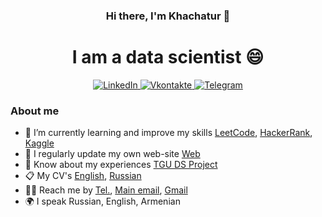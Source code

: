 <div id="header" align="center">
    <h3>Hi there, I'm Khachatur 👋</h3>
    <h1>I am a data scientist 😄</h1>
</div>

<div id="socials" align="center">
    <a href="https://www.linkedin.com/in/khachatur-karapetian-71a2aba2/">
    <img src="https://img.shields.io/badge/LinkedIn-blue?style=for-the-badge&logo=linkedin&logoColor=white" alt="LinkedIn"/>
  </a>
  
  <a href="https://vk.com/id39817202">
    <img src="https://img.shields.io/badge/Vk-blue?style=for-the-badge&logo=vk&logoColor=white" alt="Vkontakte"/>
  </a>
  
  <a href="https://t.me/khachkara">
    <img src="https://img.shields.io/badge/Telegram-blue?style=for-the-badge&logo=telegram&logoColor=white" alt="Telegram"/>
  </a>
</div>

### About me
- 🌱 I’m currently learning and improve my skills
    [LeetCode](https://leetcode.com/KhachKara/), 
    [HackerRank](https://www.hackerrank.com/khachkara),
    [Kaggle](https://www.kaggle.com)
- 📝 I regularly update my own web-site [Web](https://khachkara.github.io)
- 📄 Know about my experiences 
    [TGU DS Project](https://github.com/KhachKara/TGU_kursovaya)
- 📋 My CV's 
    [English](https://cloud.mail.ru/public/a1dW/Yr1YwyjM1),
    [Russian](https://cloud.mail.ru/public/XcvN/GuPbWsaDG)
- 📧📞 Reach me by 
    [Tel.](+79773895899),
    [Main email](mailto:khachatur2000@mail.ru),
    [Gmail](mailto:khachkara@gmail.com)
- 🌍 I speak Russian, English, Armenian
<!--
**KhachKara/KhachKara** is a ✨ _special_ ✨ repository because its `README.md` (this file) appears on your GitHub profile.

Here are some ideas to get you started:

- 🔭 I’m currently working on ...
- 🌱 I’m currently learning ...
- 👯 I’m looking to collaborate on ...
- 🤔 I’m looking for help with ...
- 💬 Ask me about ...
- 📫 How to reach me: ...
- 😄 Pronouns: ...
- ⚡ Fun fact: ...
-->
